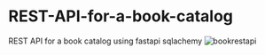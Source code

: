 # REST-API-for-a-book-catalog
REST API for a book catalog using fastapi sqlachemy
![bookrestapi](https://github.com/user-attachments/assets/4f5de296-a11f-4d94-b009-15897d7d2051)

